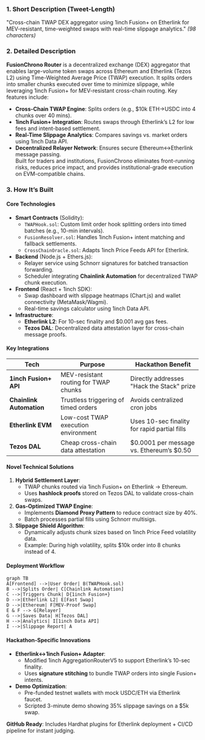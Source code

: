 
### 1. Short Description (Tweet-Length)  
"Cross-chain TWAP DEX aggregator using 1inch Fusion+ on Etherlink for MEV-resistant, time-weighted swaps with real-time slippage analytics." *(98 characters)*  

### 2. Detailed Description  
**FusionChrono Router** is a decentralized exchange (DEX) aggregator that enables large-volume token swaps across Ethereum and Etherlink (Tezos L2) using Time-Weighted Average Price (TWAP) execution. It splits orders into smaller chunks executed over time to minimize slippage, while leveraging 1inch Fusion+ for MEV-resistant cross-chain routing. Key features include:  
- **Cross-Chain TWAP Engine**: Splits orders (e.g., $10k ETH→USDC into 4 chunks over 40 mins).  
- **1inch Fusion+ Integration**: Routes swaps through Etherlink’s L2 for low fees and intent-based settlement.  
- **Real-Time Slippage Analytics**: Compares savings vs. market orders using 1inch Data API.  
- **Decentralized Relayer Network**: Ensures secure Ethereum↔Etherlink message passing.  
Built for traders and institutions, FusionChrono eliminates front-running risks, reduces price impact, and provides institutional-grade execution on EVM-compatible chains.  

### 3. How It’s Built  
#### Core Technologies  
- **Smart Contracts** (Solidity):  
  - `TWAPHook.sol`: Custom limit order hook splitting orders into timed batches (e.g., 10-min intervals).  
  - `FusionResolver.sol`: Handles 1inch Fusion+ intent matching and fallback settlements.  
  - `CrossChainOracle.sol`: Adapts 1inch Price Feeds API for Etherlink.  
- **Backend** (Node.js + Ethers.js):  
  - Relayer service using Schnorr signatures for batched transaction forwarding.  
  - Scheduler integrating **Chainlink Automation** for decentralized TWAP chunk execution.  
- **Frontend** (React + 1inch SDK):  
  - Swap dashboard with slippage heatmaps (Chart.js) and wallet connectivity (MetaMask/Wagmi).  
  - Real-time savings calculator using 1inch Data API.  
- **Infrastructure**:  
  - **Etherlink L2**: For 10-sec finality and $0.001 avg gas fees.  
  - **Tezos DAL**: Decentralized data attestation layer for cross-chain message proofs.  

#### Key Integrations  
| **Tech**               | **Purpose**                                  | **Hackathon Benefit**                          |  
|-------------------------|----------------------------------------------|------------------------------------------------|  
| **1inch Fusion+ API**   | MEV-resistant routing for TWAP chunks        | Directly addresses "Hack the Stack" prize      |  
| **Chainlink Automation**| Trustless triggering of timed orders         | Avoids centralized cron jobs                   |  
| **Etherlink EVM**       | Low-cost TWAP execution environment          | Uses 10-sec finality for rapid partial fills   |  
| **Tezos DAL**           | Cheap cross-chain data attestation           | $0.0001 per message vs. Ethereum’s $0.50       |  

#### Novel Technical Solutions  
1. **Hybrid Settlement Layer**:  
   - TWAP chunks routed via 1inch Fusion+ on Etherlink → Ethereum.  
   - Uses **hashlock proofs** stored on Tezos DAL to validate cross-chain swaps.  
2. **Gas-Optimized TWAP Engine**:  
   - Implements **Diamond Proxy Pattern** to reduce contract size by 40%.  
   - Batch processes partial fills using Schnorr multisigs.  
3. **Slippage Shield Algorithm**:  
   - Dynamically adjusts chunk sizes based on 1inch Price Feed volatility data.  
   - Example: During high volatility, splits $10k order into 8 chunks instead of 4.  

#### Deployment Workflow  
```mermaid  
graph TB  
A[Frontend] -->|User Order| B(TWAPHook.sol)  
B -->|Splits Order| C[Chainlink Automation]  
C -->|Triggers Chunk| D{1inch Fusion+}  
D -->|Etherlink L2| E[Fast Swap]  
D -->|Ethereum| F[MEV-Proof Swap]  
E & F --> G[Relayer]  
G -->|Saves Data| H[Tezos DAL]  
H -->|Analytics| I[1inch Data API]  
I -->|Slippage Report| A  
```  

#### Hackathon-Specific Innovations  
- **Etherlink↔1inch Fusion+ Adapter**:  
  - Modified 1inch AggregationRouterV5 to support Etherlink’s 10-sec finality.  
  - Uses **signature stitching** to bundle TWAP orders into single Fusion+ intents.  
- **Demo Optimization**:  
  - Pre-funded testnet wallets with mock USDC/ETH via Etherlink faucet.  
  - Scripted 3-minute demo showing 35% slippage savings on a $5k swap.  

**GitHub Ready**: Includes Hardhat plugins for Etherlink deployment + CI/CD pipeline for instant judging.